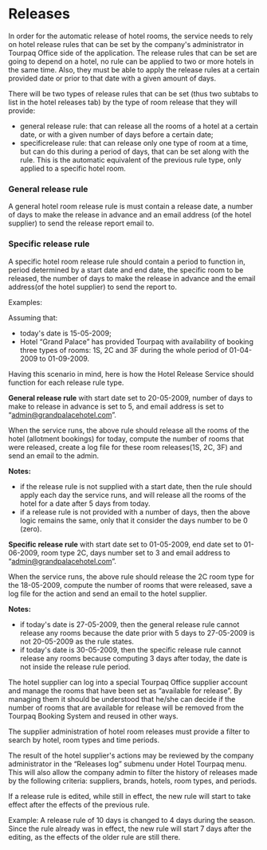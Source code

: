 # Releases

In order for the automatic release of hotel rooms, the service needs to rely on hotel release rules that can be set by the company's administrator in Tourpaq Office side of the application. The release rules that can be set are going to depend on a hotel, no rule can be applied to two or more hotels in the same time. Also, they must be able to apply the release rules at a certain provided date or prior to that date with a given amount of days.

There will be two types of release rules that can be set (thus two subtabs to list in the hotel releases tab) by the type of room release that they will provide:

* general release rule: that can release all the rooms of a hotel at a certain date, or with a given number of days before a certain date;
* specificrelease rule: that can release only one type of room at a time, but can do this during a period of days, that can be set along with the rule. This is the automatic equivalent of the previous rule type, only applied to a specific hotel room.

### General release rule <a href="#general-release-rule" id="general-release-rule"></a>

A general hotel room release rule is must contain a release date, a number of days to make the release in advance and an email address (of the hotel supplier) to send the release report email to.

### Specific release rule <a href="#specific-release-rule" id="specific-release-rule"></a>

A specific hotel room release rule should contain a period to function in, period determined by a start date and end date, the specific room to be released, the number of days to make the release in advance and the email address(of the hotel supplier) to send the report to.

Examples:

Assuming that:

* today's date is 15-05-2009;
* Hotel “Grand Palace” has provided Tourpaq with availability of booking three types of rooms: 1S, 2C and 3F during the whole period of 01-04-2009 to 01-09-2009.

Having this scenario in mind, here is how the Hotel Release Service should function for each release rule type.

**General release rule** with start date set to 20-05-2009, number of days to make to release in advance is set to 5, and email address is set to “admin@grandpalacehotel.com”.

When the service runs, the above rule should release all the rooms of the hotel (allotment bookings) for today, compute the number of rooms that were released, create a log file for these room releases(1S, 2C, 3F) and send an email to the admin.

**Notes:**

* if the release rule is not supplied with a start date, then the rule should apply each day the service runs, and will release all the rooms of the hotel for a date after 5 days from today.
* if a release rule is not provided with a number of days, then the above logic remains the same, only that it consider the days number to be 0 (zero).

**Specific release rule** with start date set to 01-05-2009, end date set to 01-06-2009, room type 2C, days number set to 3 and email address to “admin@grandpalacehotel.com”.

When the service runs, the above rule should release the 2C room type for the 18-05-2009, compute the number of rooms that were released, save a log file for the action and send an email to the hotel supplier.

**Notes:**

* if today's date is 27-05-2009, then the general release rule cannot release any rooms because the date prior with 5 days to 27-05-2009 is not 20-05-2009 as the rule states.
* if today's date is 30-05-2009, then the specific release rule cannot release any rooms because computing 3 days after today, the date is not inside the release rule period.

The hotel supplier can log into a special Tourpaq Office supplier account and manage the rooms that have been set as “available for release”. By managing them it should be understood that he/she can decide if the number of rooms that are available for release will be removed from the Tourpaq Booking System and reused in other ways.

The supplier administration of hotel room releases must provide a filter to search by hotel, room types and time periods.

The result of the hotel supplier's actions may be reviewed by the company administrator in the “Releases log” submenu under Hotel Tourpaq menu. This will also allow the company admin to filter the history of releases made by the following criteria: suppliers, brands, hotels, room types, and periods.

If a release rule is edited, while still in effect, the new rule will start to take effect after the effects of the previous rule.

Example: A release rule of 10 days is changed to 4 days during the season. Since the rule already was in effect, the new rule will start 7 days after the editing, as the effects of the older rule are still there.
